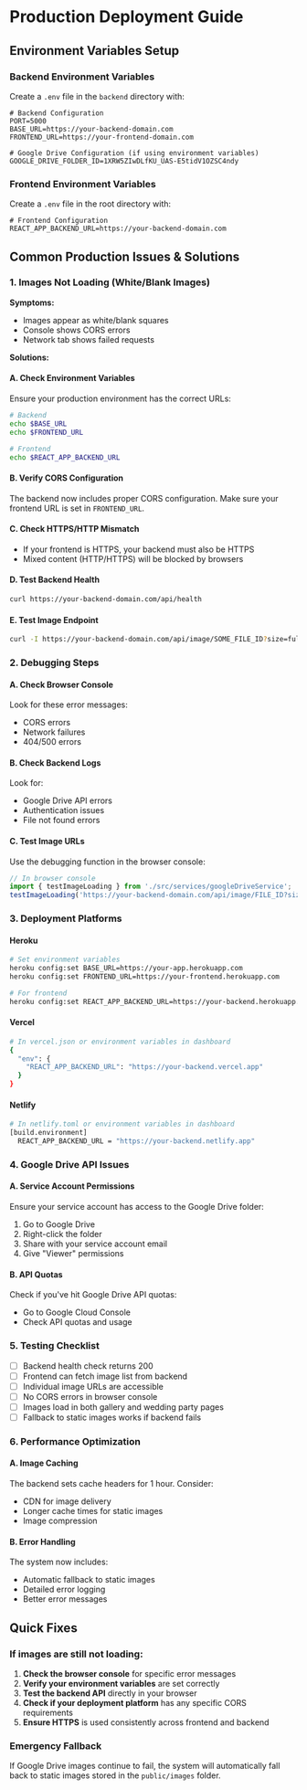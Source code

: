 # Production Deployment Guide

## Environment Variables Setup

### Backend Environment Variables
Create a `.env` file in the `backend` directory with:

```env
# Backend Configuration
PORT=5000
BASE_URL=https://your-backend-domain.com
FRONTEND_URL=https://your-frontend-domain.com

# Google Drive Configuration (if using environment variables)
GOOGLE_DRIVE_FOLDER_ID=1XRW5ZIwDLfKU_UAS-E5tidV1OZSC4ndy
```

### Frontend Environment Variables
Create a `.env` file in the root directory with:

```env
# Frontend Configuration
REACT_APP_BACKEND_URL=https://your-backend-domain.com
```

## Common Production Issues & Solutions

### 1. Images Not Loading (White/Blank Images)

**Symptoms:**
- Images appear as white/blank squares
- Console shows CORS errors
- Network tab shows failed requests

**Solutions:**

#### A. Check Environment Variables
Ensure your production environment has the correct URLs:
```bash
# Backend
echo $BASE_URL
echo $FRONTEND_URL

# Frontend  
echo $REACT_APP_BACKEND_URL
```

#### B. Verify CORS Configuration
The backend now includes proper CORS configuration. Make sure your frontend URL is set in `FRONTEND_URL`.

#### C. Check HTTPS/HTTP Mismatch
- If your frontend is HTTPS, your backend must also be HTTPS
- Mixed content (HTTP/HTTPS) will be blocked by browsers

#### D. Test Backend Health
```bash
curl https://your-backend-domain.com/api/health
```

#### E. Test Image Endpoint
```bash
curl -I https://your-backend-domain.com/api/image/SOME_FILE_ID?size=full
```

### 2. Debugging Steps

#### A. Check Browser Console
Look for these error messages:
- CORS errors
- Network failures
- 404/500 errors

#### B. Check Backend Logs
Look for:
- Google Drive API errors
- Authentication issues
- File not found errors

#### C. Test Image URLs
Use the debugging function in the browser console:
```javascript
// In browser console
import { testImageLoading } from './src/services/googleDriveService';
testImageLoading('https://your-backend-domain.com/api/image/FILE_ID?size=full');
```

### 3. Deployment Platforms

#### Heroku
```bash
# Set environment variables
heroku config:set BASE_URL=https://your-app.herokuapp.com
heroku config:set FRONTEND_URL=https://your-frontend.herokuapp.com

# For frontend
heroku config:set REACT_APP_BACKEND_URL=https://your-backend.herokuapp.com
```

#### Vercel
```bash
# In vercel.json or environment variables in dashboard
{
  "env": {
    "REACT_APP_BACKEND_URL": "https://your-backend.vercel.app"
  }
}
```

#### Netlify
```bash
# In netlify.toml or environment variables in dashboard
[build.environment]
  REACT_APP_BACKEND_URL = "https://your-backend.netlify.app"
```

### 4. Google Drive API Issues

#### A. Service Account Permissions
Ensure your service account has access to the Google Drive folder:
1. Go to Google Drive
2. Right-click the folder
3. Share with your service account email
4. Give "Viewer" permissions

#### B. API Quotas
Check if you've hit Google Drive API quotas:
- Go to Google Cloud Console
- Check API quotas and usage

### 5. Testing Checklist

- [ ] Backend health check returns 200
- [ ] Frontend can fetch image list from backend
- [ ] Individual image URLs are accessible
- [ ] No CORS errors in browser console
- [ ] Images load in both gallery and wedding party pages
- [ ] Fallback to static images works if backend fails

### 6. Performance Optimization

#### A. Image Caching
The backend sets cache headers for 1 hour. Consider:
- CDN for image delivery
- Longer cache times for static images
- Image compression

#### B. Error Handling
The system now includes:
- Automatic fallback to static images
- Detailed error logging
- Better error messages

## Quick Fixes

### If images are still not loading:

1. **Check the browser console** for specific error messages
2. **Verify your environment variables** are set correctly
3. **Test the backend API** directly in your browser
4. **Check if your deployment platform** has any specific CORS requirements
5. **Ensure HTTPS** is used consistently across frontend and backend

### Emergency Fallback
If Google Drive images continue to fail, the system will automatically fall back to static images stored in the `public/images` folder.
